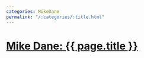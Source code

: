 ```yaml
---
categories: MikeDane
permalink: "/:categories/:title.html"
---
```


# [Mike Dane: {{ page.title }}](https://youtu.be/6N1X5XffuUA)


